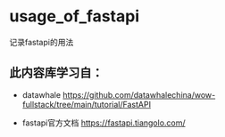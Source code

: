 # usage_of_fastapi
记录fastapi的用法

## 此内容库学习自：

- datawhale
https://github.com/datawhalechina/wow-fullstack/tree/main/tutorial/FastAPI

- fastapi官方文档
https://fastapi.tiangolo.com/